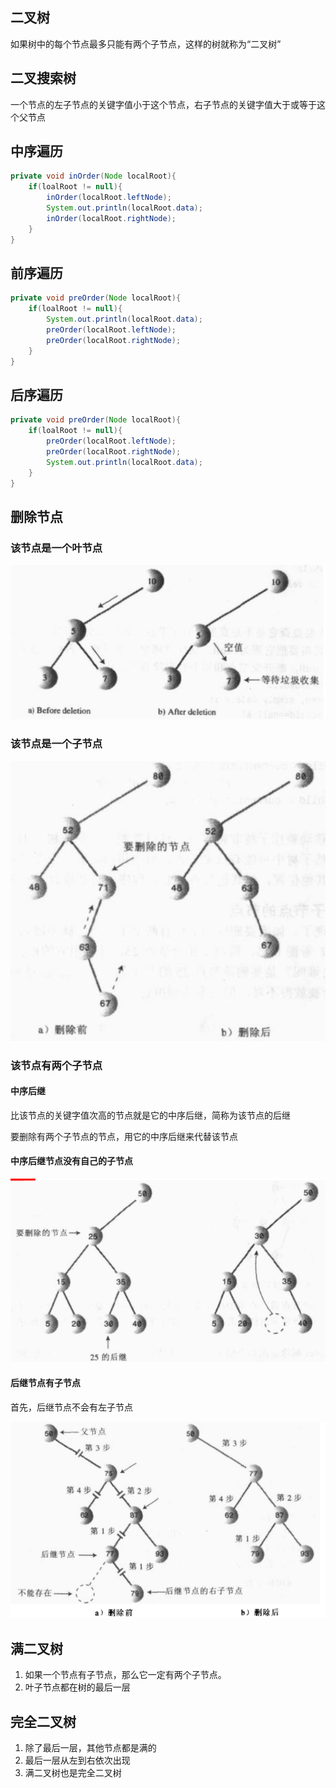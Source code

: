 ## 二叉树

如果树中的每个节点最多只能有两个子节点，这样的树就称为“二叉树”

## 二叉搜索树

一个节点的左子节点的关键字值小于这个节点，右子节点的关键字值大于或等于这个父节点

## 中序遍历

```java
private void inOrder(Node localRoot){
    if(loalRoot != null){
        inOrder(localRoot.leftNode);
        System.out.println(localRoot.data);
        inOrder(localRoot.rightNode);
    }
}
```

## 前序遍历

```java
private void preOrder(Node localRoot){
    if(loalRoot != null){
        System.out.println(localRoot.data);
        preOrder(localRoot.leftNode);
        preOrder(localRoot.rightNode);
    }
}

```

## 后序遍历

```java
private void preOrder(Node localRoot){
    if(loalRoot != null){
        preOrder(localRoot.leftNode);
        preOrder(localRoot.rightNode);
        System.out.println(localRoot.data);
    }
}
```

## 删除节点

### 该节点是一个叶节点

![image-20220630233028957](img/image-20220630233028957.png)



### 该节点是一个子节点

![image-20220630233331070](img/image-20220630233331070.png)



### 该节点有两个子节点

#### 中序后继

比该节点的关键字值次高的节点就是它的中序后继，简称为该节点的后继

要删除有两个子节点的节点，用它的中序后继来代替该节点



#### 中序后继节点没有自己的子节点



![image-20220630233713302](img/image-20220630233713302.png)

#### 后继节点有子节点

首先，后继节点不会有左子节点

![image-20220630234620112](img/image-20220630234620112.png)





## 满二叉树

1. 如果一个节点有子节点，那么它一定有两个子节点。
2. 叶子节点都在树的最后一层



## 完全二叉树

1. 除了最后一层，其他节点都是满的
2. 最后一层从左到右依次出现
3. 满二叉树也是完全二叉树



